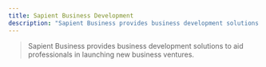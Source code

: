 ```yaml
---
title: Sapient Business Development
description: "Sapient Business provides business development solutions to aid professionals in launching new business ventures."
---
```


> Sapient Business provides business development solutions to aid professionals in launching new business ventures.
